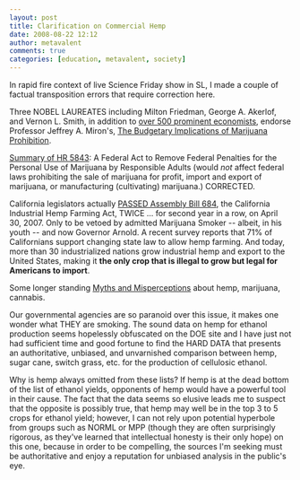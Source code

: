 ```yaml
---
layout: post
title: Clarification on Commercial Hemp
date: 2008-08-22 12:12
author: metavalent
comments: true
categories: [education, metavalent, society]
---
```

In rapid fire context of live Science Friday show in SL, I made a couple of factual transposition errors that require correction here.

Three NOBEL LAUREATES including Milton Friedman, George A. Akerlof, and Vernon L. Smith, in addition to <a href="https://www.prohibitioncosts.org/endorsers.html">over 500 prominent economists</a>, endorse Professor Jeffrey A. Miron's, <a href="https://www.prohibitioncosts.org/">The Budgetary Implications of Marijuana Prohibition</a>.

<a href="https://www.house.gov/frank/hr5843summary.html">Summary of HR 5843</a>: A Federal Act to Remove Federal Penalties for the Personal Use of Marijuana by Responsible Adults (would <em>not</em> affect federal laws prohibiting the sale of marijuana for profit, import and export of marijuana, or manufacturing (cultivating) marijuana.) CORRECTED.

California legislators actually <a href="https://www.ccof.org/hemp.php">PASSED Assembly Bill 684</a>, the California Industrial Hemp Farming Act, TWICE ... for second year in a row, on April 30, 2007. Only to be vetoed by admitted Marijuana Smoker -- albeit, in his youth -- and now Governor Arnold. A recent survey reports that 71% of Californians support changing state law to allow hemp farming. And today, more than 30 industrialized nations grow industrial hemp and export to the United States, making it <strong>the only crop that is illegal to grow but legal for Americans to import</strong>.

Some longer standing <a href="https://www.votehemp.com/myths_facts.html">Myths and Misperceptions</a> about hemp, marijuana, cannabis.

Our governmental agencies are so paranoid over this issue, it makes one wonder what THEY are smoking. The sound data on hemp for ethanol production seems hopelessly obfuscated on the DOE site and I have just not had sufficient time and good fortune to find the HARD DATA that presents an authoritative, unbiased, and unvarnished comparison between hemp, sugar cane, switch grass, etc. for the production of cellulosic ethanol. 

Why is hemp always omitted from these lists? If hemp is at the dead bottom of the list of ethanol yields, opponents of hemp would have a powerful tool in their cause. The fact that the data seems so elusive leads me to suspect that the opposite is possibly true, that hemp may well be in the top 3 to 5 crops for ethanol yield; however, I can not rely upon potential hyperbole from groups such as NORML or MPP (though they are often surprisingly rigorous, as they've learned that intellectual honesty is their only hope) on this one, because in order to be compelling, the sources I'm seeking must be authoritative and enjoy a reputation for unbiased analysis in the public's eye.


